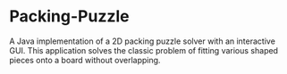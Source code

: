 # Packing-Puzzle
A Java implementation of a 2D packing puzzle solver with an interactive GUI. This application solves the classic problem of fitting various shaped pieces onto a board without overlapping.
